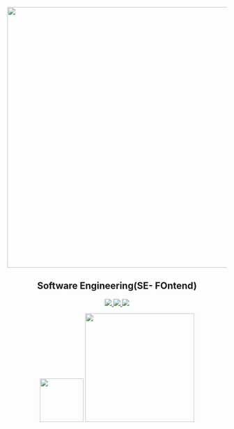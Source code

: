 <p align="center">
  <img src="https://your-image-link.com/banner.png" width="600"/>
</p>

<h2 align="center">Software Engineering(SE- FOntend)</h2>
<p align="center">
  <a href="www.linkedin.com/in/tong-phuc-khiem-de180092">
    <img src="https://img.shields.io/badge/LinkedIn-blue?style=for-the-badge&logo=linkedin" />
  </a>
  <a href="mailto:khiemtong2004@gmail.com">
    <img src="https://img.shields.io/badge/Gmail-red?style=for-the-badge&logo=gmail" />
  </a>
  <a href="https://github.com/xbicat204">
    <img src="https://img.shields.io/badge/GitHub-black?style=for-the-badge&logo=github" />
  </a>
</p>
<p align="center">
  <img src="https://images.credly.com/images/70d71df5-f3dc-4380-9b9d-f22513a70417/CCNAITN__1_.png" width="100"/>
  <img src="https://s3.amazonaws.com/coursera_assets/meta_images/generated/CERTIFICATE_LANDING_PAGE/CERTIFICATE_LANDING_PAGE~UQJKBG67HQBB/CERTIFICATE_LANDING_PAGE~UQJKBG67HQBB.jpeg" width="250"/>
</p>


